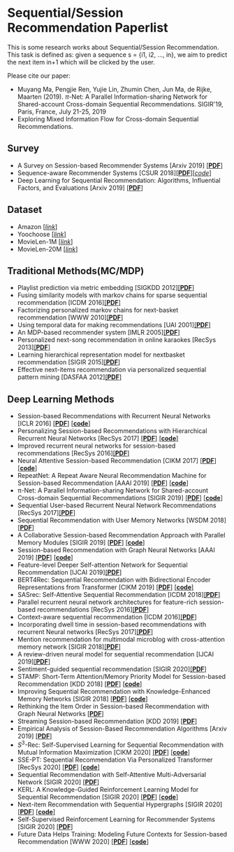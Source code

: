 # Sequential/Session Recommendation Paperlist 

This is some research works about Sequential/Session Recommendation. This task is defined as: given a sequence s = {i1, i2, ..., in}, we aim to predict the next item in+1 which will be clicked by the user.

Please cite our paper: 
- Muyang Ma, Pengjie Ren, Yujie Lin, Zhumin Chen, Jun Ma, de Rijke, Maarten (2019). $\pi$-Net: A Parallel Information-sharing Network for Shared-account Cross-domain Sequential Recommendations. SIGIR'19, Paris, France, July 21-25, 2019
- Exploring Mixed Information Flow for Cross-domain Sequential Recommendations.


## Survey
- A Survey on Session-based Recommender Systems [Arxiv 2019] [[__PDF__]](https://arxiv.org/abs/1902.04864)
- Sequence-aware Recommender Systems [CSUR 2018][[__PDF__]](https://arxiv.org/pdf/1802.08452.pdf)[[_code_]](https://github.com/mquad/sars_tutorial)
- Deep Learning for Sequential Recommendation: Algorithms, Influential Factors, and Evaluations [Arxiv 2019] [[__PDF__]](https://arxiv.org/abs/1905.01997)

## Dataset
- Amazon [[_link_]](http://jmcauley.ucsd.edu/data/amazon/)
- Yoochoose [[_link_]](https://2015.recsyschallenge.com/challenge.html)
- MovieLen-1M [[_link_]](https://grouplens.org/datasets/movielens/1m/)
- MovieLen-20M [[_link_]](https://grouplens.org/datasets/movielens/20m/)

## Traditional Methods(MC/MDP)

- Playlist prediction via metric embedding [SIGKDD 2012][[__PDF__]](http://www.cs.cornell.edu/~jlmo/kdd12.pdf)
- Fusing similarity models with markov chains for sparse sequential recommendation [ICDM 2016][[__PDF__]](https://cseweb.ucsd.edu/~jmcauley/pdfs/icdm16a.pdf)
- Factorizing personalized markov chains for next-basket recommendation [WWW 2010][[__PDF__]](http://ramb.ethz.ch/CDstore/www2010/www/p811.pdf)
- Using temporal data for making recommendations [UAI 2001][[__PDF__]](https://arxiv.org/ftp/arxiv/papers/1301/1301.2320.pdf)
- An MDP-based recommender system [IMLR 2005][[__PDF__]](https://www.jmlr.org/papers/volume6/shani05a/shani05a.pdf)
- Personalized next-song recommendation in online karaokes [RecSys 2013][[__PDF__]](https://dl.acm.org/doi/10.1145/2507157.2507215)
- Learning hierarchical representation model for nextbasket recommendation [SIGIR 2015][[__PDF__]](https://dl.acm.org/doi/10.1145/2766462.2767694)
- Effective next-items recommendation via personalized sequential pattern mining [DASFAA 2012][[__PDF__]](https://www.researchgate.net/publication/262275934_Effective_Next-Items_Recommendation_via_Personalized_Sequential_Pattern_Mining)

## Deep Learning Methods

- Session-based Recommendations with Recurrent Neural Networks [ICLR 2016] [[__PDF__]](https://arxiv.org/pdf/1511.06939) [[__code__]](https://github.com/hidasib/GRU4Rec)
- Personalizing Session-based Recommendations with Hierarchical Recurrent Neural Networks [RecSys 2017] [[__PDF__]](https://arxiv.org/pdf/1706.04148) [[__code__]](https://github.com/mquad/hgru4rec)
- Improved recurrent neural networks for session-based recommendations [RecSys 2016][[__PDF__]](https://arxiv.org/abs/1606.08117)
- Neural Attentive Session-based Recommendation [CIKM 2017] [[__PDF__]](https://arxiv.org/pdf/1711.04725) [[__code__]](https://github.com/lijingsdu/sessionRec_NARM)
- RepeatNet: A Repeat Aware Neural Recommendation Machine for Session-based Recommendation [AAAI 2019] [[__PDF__]](https://arxiv.org/abs/1812.02646) [[__code__]](https://github.com/PengjieRen/RepeatNet)
- π-Net: A Parallel Information-sharing Network for Shared-account Cross-domain Sequential Recommendations [SIGIR 2019] [[__PDF__]](https://dl.acm.org/doi/10.1145/3331184.3331200) [[__code__]](https://bitbucket.org/Catherine_Ma/sigir2019_muyang_recommendation/)
- Sequential User-based Recurrent Neural Network Recommendations [RecSys 2017][[__PDF__]](https://cseweb.ucsd.edu/classes/fa17/cse291-b/reading/p152-donkers.pdf)
- Sequential Recommendation with User Memory Networks [WSDM 2018] [[__PDF__]](https://dl.acm.org/doi/abs/10.1145/3159652.3159668)
- A Collaborative Session-based Recommendation Approach with Parallel Memory Modules [SIGIR 2019] [[__PDF__]](https://dl.acm.org/doi/abs/10.1145/3331184.3331210) [[__code__]](https://github.com/wmeirui/CSRM_SIGIR2019)
- Session-based Recommendation with Graph Neural Networks [AAAI 2019] [[__PDF__]](https://arxiv.org/pdf/1811.00855) [[__code__]](https://github.com/CRIPAC-DIG/SR-GNN)
- Feature-level Deeper Self-attention Network for Sequential Recommendation [IJCAI 2019][[__PDF__]](https://www.ijcai.org/Proceedings/2019/0600.pdf)
- BERT4Rec: Sequential Recommendation with Bidirectional Encoder Representations from Transformer [CIKM 2019] [[__PDF__]](https://arxiv.org/abs/1904.06690) [[__code__]](https://github.com/FeiSun/BERT4Rec)
- SASrec: Self-Attentive Sequential Recommendation [ICDM 2018][[__PDF__]](https://arxiv.org/abs/1808.09781)
- Parallel recurrent neural network architectures for feature-rich session-based recommendations [RecSys 2016][[__PDF__]](https://dl.acm.org/doi/10.1145/2959100.2959167)
- Context-aware sequential recommendation [ICDM 2016][[__PDF__]](https://arxiv.org/abs/1609.05787)
- Incorporating dwell time in session-based recommendations with recurrent Neural networks [RecSys 2017][[__PDF__]](http://ceur-ws.org/Vol-1922/paper11.pdf)
- Mention recommendation for multimodal microblog with cross-attention memory network [SIGIR 2018][[__PDF__]](https://dl.acm.org/doi/10.1145/3209978.3210026)
- A review-driven neural model for sequential recommendation [IJCAI 2019][[__PDF__]](https://arxiv.org/abs/1907.00590)
- Sentiment-guided sequential recommendation [SIGIR 2020][[__PDF__]](https://dl.acm.org/doi/pdf/10.1145/3397271.3401330)
- STAMP: Short-Term Attention/Memory Priority Model for Session-based Recommendation [KDD 2018] [[__PDF__]](https://dl.acm.org/ft_gateway.cfm?id=3219950&type=pdf) [[__code__]](https://github.com/uestcnlp/STAMP)
- Improving Sequential Recommendation with Knowledge-Enhanced Memory Networks [SIGIR 2018] [[__PDF__]](https://dl.acm.org/doi/abs/10.1145/3209978.3210017) [[__code__]](https://github.com/RUCDM/KSR) 
- Rethinking the Item Order in Session-based Recommendation with Graph Neural Networks [[__PDF__]](https://arxiv.org/abs/1911.11942)
- Streaming Session-based Recommendation [KDD 2019] [[__PDF__]](https://dl.acm.org/doi/abs/10.1145/3292500.3330839)
- Empirical Analysis of Session-Based Recommendation Algorithms [Arxiv 2019] [[__PDF__]](https://arxiv.org/pdf/1910.12781)
- $S^3$-Rec: Self-Supervised Learning for Sequential Recommendation with Mutual Information Maximization [CIKM 2020] [[__PDF__]](https://arxiv.org/abs/2008.07873) [[__code__]](https://github.com/aHuiWang/CIKM2020-S3Rec)
- SSE-PT: Sequential Recommendation Via Personalized Transformer [RecSys 2020] [[__PDF__]](https://dl.acm.org/doi/pdf/10.1145/3383313.3412258) [[__code__]](https://github.com/SSE-PT/SSE-PT)
- Sequential Recommendation with Self-Attentive Multi-Adversarial Network [SIGIR 2020] [[__PDF__]](https://arxiv.org/abs/2005.10602)
- KERL: A Knowledge-Guided Reinforcement Learning Model for Sequential Recommendation [SIGIR 2020] [[__PDF__]](https://github.com/fanyubupt/KERL) [[__code__]](https://github.com/fanyubupt/KERL)
- Next-item Recommendation with Sequential Hypergraphs [SIGIR 2020] [[__PDF__]](http://people.tamu.edu/~jwang713/pubs/HyperRec-sigir2020.pdf) [[__code__]](https://github.com/wangjlgz/HyperRec)
- Self-Supervised Reinforcement Learning for Recommender Systems [SIGIR 2020] [[__PDF__]](https://arxiv.org/abs/2006.05779)
- Future Data Helps Training: Modeling Future Contexts for Session-based Recommendation [WWW 2020] [[__PDF__]](https://arxiv.org/abs/1906.04473) [[__code__]](https://github.com/fajieyuan/grec)
